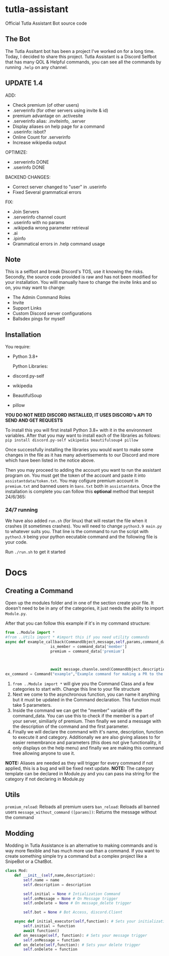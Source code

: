 # tutla-assistant
Official Tutla Assistant Bot source code

## The Bot
The Tutla Assitant bot has been a project I've worked on for a long time. Today, I decided to share this project.
Tutla Assistant is a Discord Selfbot that has many QOL & Helpful commands, you can see all the commands by running `.help` on any channel.

## UPDATE 1.4
ADD:
- Check premium (of other users) 
- .serverinfo (for other servers using invite & id)
- premium advantage on .activesite
- .serverinfo alias: .inviteinfo, .server
- Display aliases on help page for a command 
- .userinfo: isbot?
- Online Count for .serverinfo
- Increase wikipedia output

OPTIMIZE:
- .serverinfo DONE
- .userinfo DONE

BACKEND CHANGES:
- Correct server changed to "user" in .userinfo
- Fixed Several grammatical errors

FIX:
- Join Servers
- .serverinfo channel count 
- .userinfo with no params 
- .wikipedia wrong parameter retrieval 
- .ai 
- .ipinfo 
- Grammatical errors in .help command usage 


## Note
This is a selfbot and break Discord's TOS, use it knowing the risks. Secondly, the source code provided is raw and has not been modified for your installation. You willl manually have to change the invite links and so on, you may want to change:
- The Admin Command Roles
- Invite
- Support Links
- Custom Discord server configurations
- Ballsdex pings for myself

## Installation
You require:
- Python 3.8+

  Python Libraries:
- discord.py-self
- wikipedia
- BeautifulSoup
- pillow

**YOU DO NOT NEED DISCORD INSTALLED, IT USES DISCORD's API TO SEND AND GET REQUESTS**

To install this you will first install Python 3.8+ with it in the environment variables. After that you may want to install each of the libraries as follows:
`pip install discord.py-self wikipedia beautifulsoup4 pillow`

Once successfully installing the libraries you would want to make some changes in the file as it has many advertisements to our Discord and more which have been listed in the notice above.

Then you may proceed to adding the account you want to run the assistant program on. You must get the token of the account and paste it into `assistantdata/token.txt`. You may cofigure premium account in `premium.txt` and banned users in `bans.txt` both in `assistantdata`.
Once the installation is complete you can follow this **optional** method that keepsit 24/6/365:

### 24/7 running
We have also added `run.sh` (for linux) that will restart the file when it crashes (it sometimes crashes). You will need to change `python3.9 main.py` to whatever suits you. That line is the command to run the script with `python3.9` being your python eecutable command and the following file is your code. 

Run `./run.sh` to get it started

# Docs

## Creating a Command
Open up the modules folder and in one of the section create your file. It doesn't need to be in any of the categories, it just needs the ability to import `Module.py`.

After that you can follow this example if it's in my command structure:
```python
from ..Module import * 
#from ..Utils import * #import this if you need utility commands
async def example_callback(CommandObject,message,self,params,command_data):
                    is_member = command_data['member']
                    premium = command_data['premium']



                    await message.channle.send(CommandObject.description+f"\nWhat you said: {params[1]}")
ex_command = Command("example","Example command for making a PR to the Tutla Asisstance bot, see the Github for more info.",example_callback,CLIENT,aliases=['command','ex'],params=["TEST PARAM"],isfree=True)
```


1. `from ..Module import *` will give you the Command Class and a few categories to start with. Change this line to your file structure
2. Next we come to the asynchronous function, you can name it anything but it must be updated in the Command declaration. This function must take 5 parameters.
3. Inside the command we can get the "member" variable off the command_data. You can use this to check if the member is a part of your server, similiarly of premium. Then finally we send a message with the description of the command and the first parameter.
4. Finally we will declare the command with it's name, description, function to execute it and category. Additionally we are also giving aliases to for easier remembrance and parameters (this does not give functionality, it only displays on the help menu) and finally we are making this command free allowing anyone to use it.

**NOTE:** Aliases are needed as they will trigger for every command if not applied, this is a bug and will be fixed next update.
**NOTE:** The category template can be declared in Module.py and you can pass ina  string for the category if not declaring in Module.py

## Utils

`premium_reload`: Reloads all premium users
`ban_reload`: Reloads all banned users
`message_without_command` `([params])`: Returns the message without the command

## Modding
Modding in Tutla Assistance is an alternative to making commands and is way more flexible and has much more use than a command. If you want to create something simple try a command but a complex project like a SnipeBot or a ChatBot.

```python
class Mod:
    def __init__(self,name,description):
        self.name = name
        self.description = description

        self.initial = None # Intialization Command
        self.onMessage = None # On Message trigger
        self.onDelete = None # On message_delete trigger

        self.bot = None # Bot Access, discord.Client

    async def initial_executor(self,function): # Sets your initialization function, triggered within 15 seconds of bot mainloop.
        self.initial = function
        await function()
    def on_message(self, function): # Sets your message trigger
        self.onMessage = function
    def on_delete(self,function): # Sets your delete trigger
        self.onDelete = function
```